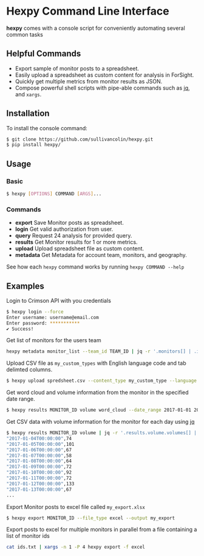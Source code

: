 Hexpy Command Line Interface
=============================

**hexpy** comes with a console script for conveniently automating several common tasks

## Helpful Commands

* Export sample of monitor posts to a spreadsheet.
* Easily upload a spreadsheet as custom content for analysis in ForSight.
* Quickly get multiple metrics from monitor results as JSON. 
* Compose powerful shell scripts with pipe-able commands such as [jq](https://stedolan.github.io/jq/), and `xargs`.


## Installation
<!-- To install the most recent stable release run `pip install hexpy`. -->

To install the console command:
```bash
$ git clone https://github.com/sullivancolin/hexpy.git
$ pip install hexpy/
```

## Usage

### Basic
```bash
$ hexpy [OPTIONS] COMMAND [ARGS]...
```

### Commands
* **export**  Save Monitor posts as spreadsheet.
* **login**   Get valid authorization from user.
* **query**   Request 24 analysis for provided query.
* **results** Get Monitor results for 1 or more metrics.
* **upload**  Upload spreadsheet file as custom content.
* **metadata** Get Metadata for account team, monitors, and geography.

See how each `hexpy` command works by running `hexpy COMMAND --help`

## Examples

Login to Crimson API with you credentials
```bash
$ hexpy login --force
Enter username: username@email.com
Enter password: ***********
✔ Success!
```

Get list of monitors for the users team
```bash
hexpy metadata monitor_list --team_id TEAM_ID | jq -r '.monitors[] | .id'
```

Upload CSV file as `my_custom_types` with English language code and tab delimted columns.
```bash
$ hexpy upload spredsheet.csv --content_type my_custom_type --language en --delimiter '\t'
```

Get word cloud and volume information from the monitor in the specified date range.
```bash
$ hexpy results MONITOR_ID volume word_cloud --date_range 2017-01-01 2017-02-01
```

Get CSV data with volume information for the monitor for each day using [jq](https://stedolan.github.io/jq/)
```bash
$ hexpy results MONITOR_ID volume | jq -r '.results.volume.volumes[] | [.startDate, .numberOfDocuments] | @csv'
"2017-01-04T00:00:00",74
"2017-01-05T00:00:00",101
"2017-01-06T00:00:00",67
"2017-01-07T00:00:00",58
"2017-01-08T00:00:00",64
"2017-01-09T00:00:00",72
"2017-01-10T00:00:00",92
"2017-01-11T00:00:00",72
"2017-01-12T00:00:00",133
"2017-01-13T00:00:00",67
...
```

Export Monitor posts to excel file called `my_export.xlsx`
```bash
$ hexpy export MONITOR_ID --file_type excel --output my_export
```

Export posts to excel for multiple monitors in parallel from a file containing a list of monitor ids
```bash
cat ids.txt | xargs -n 1 -P 4 hexpy export -f excel
```
